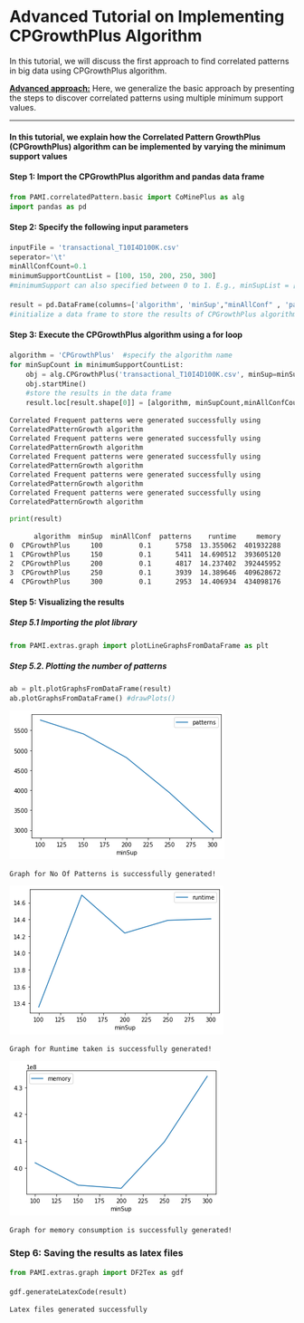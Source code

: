 # Advanced Tutorial on Implementing CPGrowthPlus Algorithm

In this tutorial, we will discuss the first approach to find correlated patterns in big data using CPGrowthPlus algorithm.

[__Advanced approach:__](#advApproach) Here, we generalize the basic approach by presenting the steps to discover correlated patterns using multiple minimum support values.

***

#### In this tutorial, we explain how the Correlated Pattern GrowthPlus (CPGrowthPlus) algorithm  can be implemented by varying the minimum support values

#### Step 1: Import the CPGrowthPlus algorithm and pandas data frame

```python
from PAMI.correlatedPattern.basic import CoMinePlus as alg
import pandas as pd
```

#### Step 2: Specify the following input parameters


```python
inputFile = 'transactional_T10I4D100K.csv'
seperator='\t'
minAllConfCount=0.1
minimumSupportCountList = [100, 150, 200, 250, 300] 
#minimumSupport can also specified between 0 to 1. E.g., minSupList = [0.005, 0.006, 0.007, 0.008, 0.009]

result = pd.DataFrame(columns=['algorithm', 'minSup',"minAllConf" , 'patterns', 'runtime', 'memory']) 
#initialize a data frame to store the results of CPGrowthPlus algorithm
```

#### Step 3: Execute the CPGrowthPlus algorithm using a for loop


```python
algorithm = 'CPGrowthPlus'  #specify the algorithm name
for minSupCount in minimumSupportCountList:
    obj = alg.CPGrowthPlus('transactional_T10I4D100K.csv', minSup=minSupCount,minAllConf=minAllConfCount , sep=seperator)
    obj.startMine()
    #store the results in the data frame
    result.loc[result.shape[0]] = [algorithm, minSupCount,minAllConfCount, len(obj.getPatterns()), obj.getRuntime(), obj.getMemoryRSS()]

```

    Correlated Frequent patterns were generated successfully using CorrelatedPatternGrowth algorithm
    Correlated Frequent patterns were generated successfully using CorrelatedPatternGrowth algorithm
    Correlated Frequent patterns were generated successfully using CorrelatedPatternGrowth algorithm
    Correlated Frequent patterns were generated successfully using CorrelatedPatternGrowth algorithm
    Correlated Frequent patterns were generated successfully using CorrelatedPatternGrowth algorithm



```python
print(result)
```

          algorithm  minSup  minAllConf  patterns    runtime     memory
    0  CPGrowthPlus     100         0.1      5758  13.355062  401932288
    1  CPGrowthPlus     150         0.1      5411  14.690512  393605120
    2  CPGrowthPlus     200         0.1      4817  14.237402  392445952
    3  CPGrowthPlus     250         0.1      3939  14.389646  409628672
    4  CPGrowthPlus     300         0.1      2953  14.406934  434098176


#### Step 5: Visualizing the results

##### Step 5.1 Importing the plot library


```python
from PAMI.extras.graph import plotLineGraphsFromDataFrame as plt
```

##### Step 5.2. Plotting the number of patterns


```python
ab = plt.plotGraphsFromDataFrame(result)
ab.plotGraphsFromDataFrame() #drawPlots()
```


    
![png](output_15_0.png)
    


    Graph for No Of Patterns is successfully generated!



    
![png](output_15_2.png)
    


    Graph for Runtime taken is successfully generated!



    
![png](output_15_4.png)
    


    Graph for memory consumption is successfully generated!


### Step 6: Saving the results as latex files

```python
from PAMI.extras.graph import DF2Tex as gdf

gdf.generateLatexCode(result)
```

    Latex files generated successfully



```python

```
